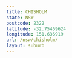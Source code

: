```yaml
---
title: CHISHOLM
state: NSW
postcode: 2322
latitude: -32.75469624
longitude: 151.636919
url: /nsw/chisholm/
layout: suburb
---
```

